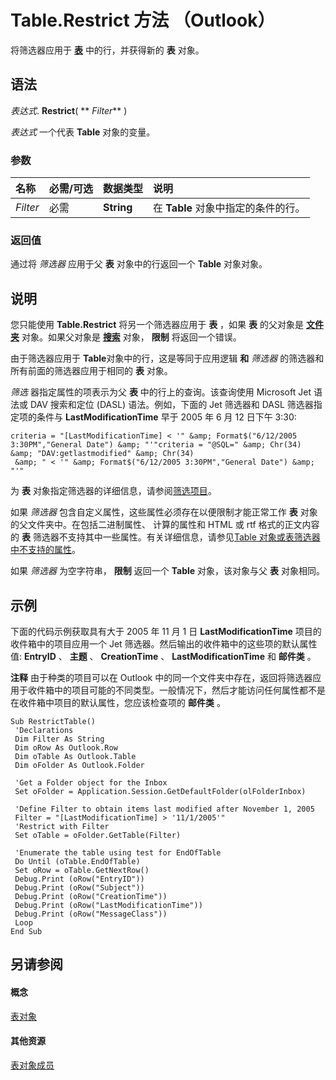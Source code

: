 
# Table.Restrict 方法 （Outlook）

将筛选器应用于 **[表](0affaafd-93fe-227a-acee-e09a86cadc20.md)** 中的行，并获得新的 **表** 对象。


## 语法

 _表达式_. **Restrict**( ** _Filter_** )

 _表达式_ 一个代表 **Table** 对象的变量。


### 参数



|**名称**|**必需/可选**|**数据类型**|**说明**|
|:-----|:-----|:-----|:-----|
| _Filter_|必需|**String**|在 **Table** 对象中指定的条件的行。|

### 返回值

通过将 _筛选器_ 应用于父 **表** 对象中的行返回一个 **Table** 对象对象。


## 说明

您只能使用 **Table.Restrict** 将另一个筛选器应用于 **表** ，如果 **表** 的父对象是 **[文件夹](3cf6cda8-6d70-666e-2643-9d9c5b9cacfc.md)** 对象。如果父对象是 **[搜索](226a5d49-3caf-90dd-725c-265404d1939f.md)** 对象， **限制** 将返回一个错误。

由于筛选器应用于 **Table**对象中的行，这是等同于应用逻辑 **和** _筛选器_ 的筛选器和所有前面的筛选器应用于相同的 **表** 对象。

 _筛选_ 器指定属性的项表示为父 **表** 中的行上的查询。该查询使用 Microsoft Jet 语法或 DAV 搜索和定位 (DASL) 语法。例如，下面的 Jet 筛选器和 DASL 筛选器指定项的条件与 **LastModificationTime** 早于 2005 年 6 月 12 日下午 3:30:




```
criteria = "[LastModificationTime] < '" &amp; Format$("6/12/2005 3:30PM","General Date") &amp; "'"criteria = "@SQL=" &amp; Chr(34) &amp; "DAV:getlastmodified" &amp; Chr(34) 
 &amp; " < '" &amp; Format$("6/12/2005 3:30PM","General Date") &amp; "'" 

```

为 **表** 对象指定筛选器的详细信息，请参阅[筛选项目](http://msdn.microsoft.com/library/4038e042-1b07-5d18-18b0-c2b58c9c42da%28Office.15%29.aspx)。

如果 _筛选器_ 包含自定义属性，这些属性必须存在以便限制才能正常工作 **表** 对象的父文件夹中。在包括二进制属性、 计算的属性和 HTML 或 rtf 格式的正文内容的 **表** 筛选器不支持其中一些属性。有关详细信息，请参见[Table 对象或表筛选器中不支持的属性](http://msdn.microsoft.com/library/0e37f03f-7677-ca29-d0b2-8b45c026e5f1%28Office.15%29.aspx)。

如果 _筛选器_ 为空字符串， **限制** 返回一个 **Table** 对象，该对象与父 **表** 对象相同。


## 示例

下面的代码示例获取具有大于 2005 年 11 月 1 日 **LastModificationTime** 项目的收件箱中的项目应用一个 Jet 筛选器。然后输出的收件箱中的这些项的默认属性值: **EntryID** 、 **主题** 、 **CreationTime** 、 **LastModificationTime** 和 **邮件类** 。


 **注释**  由于种类的项目可以在 Outlook 中的同一个文件夹中存在，返回将筛选器应用于收件箱中的项目可能的不同类型。一般情况下，然后才能访问任何属性都不是在收件箱中项目的默认属性，您应该检查项的 **邮件类** 。


```
Sub RestrictTable() 
 'Declarations 
 Dim Filter As String 
 Dim oRow As Outlook.Row 
 Dim oTable As Outlook.Table 
 Dim oFolder As Outlook.Folder 
 
 'Get a Folder object for the Inbox 
 Set oFolder = Application.Session.GetDefaultFolder(olFolderInbox) 
 
 'Define Filter to obtain items last modified after November 1, 2005 
 Filter = "[LastModificationTime] > '11/1/2005'" 
 'Restrict with Filter 
 Set oTable = oFolder.GetTable(Filter) 
 
 'Enumerate the table using test for EndOfTable 
 Do Until (oTable.EndOfTable) 
 Set oRow = oTable.GetNextRow() 
 Debug.Print (oRow("EntryID")) 
 Debug.Print (oRow("Subject")) 
 Debug.Print (oRow("CreationTime")) 
 Debug.Print (oRow("LastModificationTime")) 
 Debug.Print (oRow("MessageClass")) 
 Loop 
End Sub
```


## 另请参阅


#### 概念


[表对象](0affaafd-93fe-227a-acee-e09a86cadc20.md)
#### 其他资源


[表对象成员](bd9db35d-0738-22cf-a936-425d5a0ead87.md)